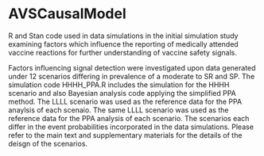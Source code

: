 # AVSCausalModel
R and Stan code used in data simulations in the initial simulation study examining factors which influence the reporting of medically attended vaccine reactions for further understanding of vaccine safety signals.

Factors influencing signal detection were investigated upon data generated under 12 scenarios differing in prevalence of a moderate to SR and SP. The simulation code HHHH_PPA.R includes the simulation for the HHHH scenario and also Bayesian analysis code applying the simplified PPA method. The LLLL scenario was used as the reference data for the PPA anaylsis of each scenaio. The same LLLL scenario was used as the reference data for the PPA analysis of each scenario. The scenarios each differ in the event probabilities incorporated in the data simulations. Please refer to the main text and supplementary materials for the details of the deisgn of the scenarios.
